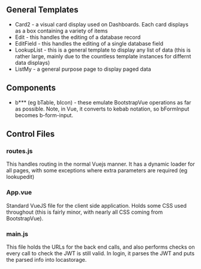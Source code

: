 ## General Templates
* Card2 - a visual card display used on Dashboards. Each card displays as a box containing a variety of items
* Edit - this handles the editing of a database record
* EditField - this handles the editing of a single database field
* LookupList - this is a general template to display any list of data (this is rather large, mainly due to the countless template instances for differnt data displays)
* ListMy - a general purpose page to display paged data

## Components
* b*** (eg bTable, bIcon) - these emulate BootstrapVue operations as far as possible. Note, in Vue, it converts to kebab notation, so bFormInput becomes b-form-input.

## Control Files

### routes.js
This handles routing in the normal Vuejs manner. It has a dynamic loader for all pages, with some exceptions where extra parameters are required (eg lookupedit)

### App.vue
Standard VueJS file for the client side application. Holds some CSS used throughout (this is fairly minor, with nearly all CSS coming from BootstrapVue).

### main.js
This file holds the URLs for the back end calls, and also performs checks on every call to check the JWT is still valid. In login, it parses the JWT and puts the parsed info into locastorage.